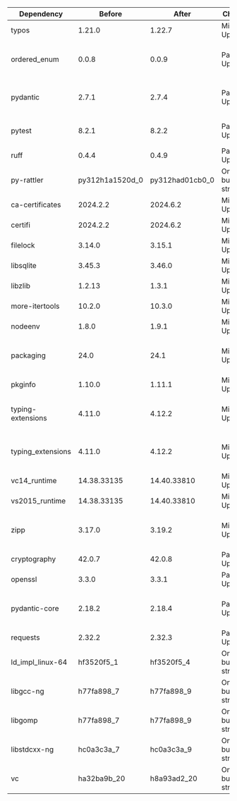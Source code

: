 |Dependency|Before|After|Change|Explicit|Environments|
|-|-|-|-|-|-|
|typos|1.21.0|1.22.7|Minor Upgrade|true|lint on *all platforms*|
|ordered_enum|0.0.8|0.0.9|Patch Upgrade|true|{build, default, py312} on *all platforms*|
|pydantic|2.7.1|2.7.4|Patch Upgrade|true|{build, default, py312} on *all platforms*|
|pytest|8.2.1|8.2.2|Patch Upgrade|true|{default, py312} on *all platforms*|
|ruff|0.4.4|0.4.9|Patch Upgrade|true|lint on *all platforms*|
|py-rattler|py312h1a1520d_0|py312had01cb0_0|Only build string|true|{default, py312} on osx-arm64|
|ca-certificates|2024.2.2|2024.6.2|Minor Upgrade|false|*all*|
|certifi|2024.2.2|2024.6.2|Minor Upgrade|false|build on *all platforms*|
|filelock|3.14.0|3.15.1|Minor Upgrade|false|lint on *all platforms*|
|libsqlite|3.45.3|3.46.0|Minor Upgrade|false|*all*|
|libzlib|1.2.13|1.3.1|Minor Upgrade|false|*all*|
|more-itertools|10.2.0|10.3.0|Minor Upgrade|false|build on *all platforms*|
|nodeenv|1.8.0|1.9.1|Minor Upgrade|false|lint on *all platforms*|
|packaging|24.0|24.1|Minor Upgrade|false|{build, default, py312} on *all platforms*|
|pkginfo|1.10.0|1.11.1|Minor Upgrade|false|build on *all platforms*|
|typing-extensions|4.11.0|4.12.2|Minor Upgrade|false|{build, default, py312} on *all platforms*|
|typing_extensions|4.11.0|4.12.2|Minor Upgrade|false|{build, default, py312} on *all platforms*|
|vc14_runtime|14.38.33135|14.40.33810|Minor Upgrade|false|*all envs* on win-64|
|vs2015_runtime|14.38.33135|14.40.33810|Minor Upgrade|false|*all envs* on win-64|
|zipp|3.17.0|3.19.2|Minor Upgrade|false|{build, default, py312} on *all platforms*|
|cryptography|42.0.7|42.0.8|Patch Upgrade|false|build on linux-64|
|openssl|3.3.0|3.3.1|Patch Upgrade|false|*all*|
|pydantic-core|2.18.2|2.18.4|Patch Upgrade|false|{build, default, py312} on *all platforms*|
|requests|2.32.2|2.32.3|Patch Upgrade|false|build on *all platforms*|
|ld_impl_linux-64|hf3520f5_1|hf3520f5_4|Only build string|false|*all envs* on linux-64|
|libgcc-ng|h77fa898_7|h77fa898_9|Only build string|false|*all envs* on linux-64|
|libgomp|h77fa898_7|h77fa898_9|Only build string|false|*all envs* on linux-64|
|libstdcxx-ng|hc0a3c3a_7|hc0a3c3a_9|Only build string|false|{build, lint} on linux-64|
|vc|ha32ba9b_20|h8a93ad2_20|Only build string|false|*all envs* on win-64|

[^1]: **Bold** means explicit dependency.
[^2]: Dependency got downgraded.
